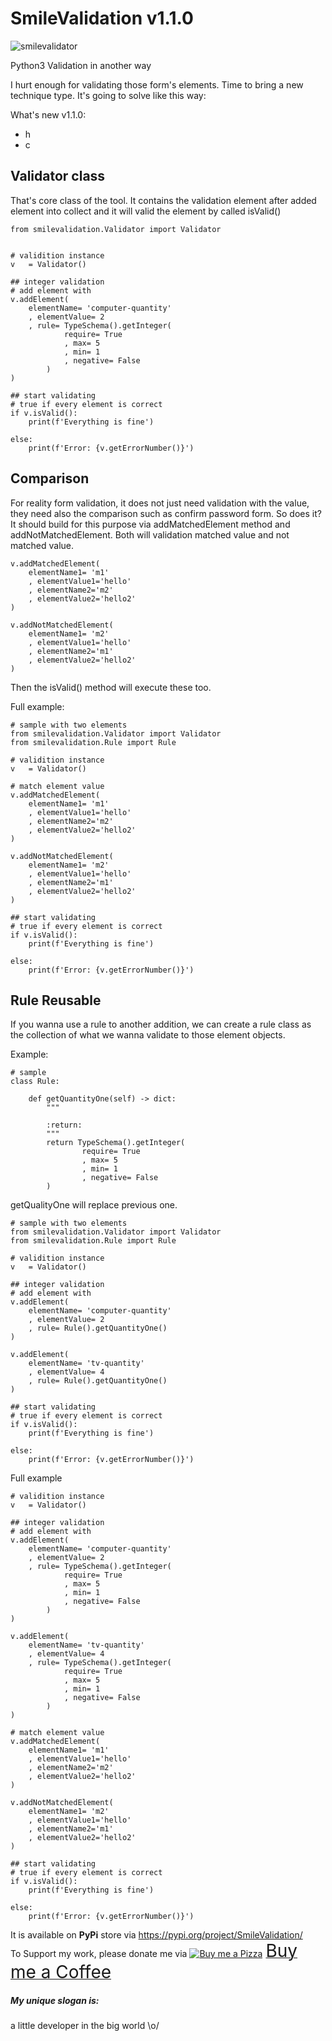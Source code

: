 # SmileValidation v1.1.0
![smilevalidator](https://user-images.githubusercontent.com/227092/83977155-7da56a00-a928-11ea-9f9b-66df0791a9c6.png)

Python3 Validation in another way

I hurt enough for validating those form's elements. Time to bring a new technique type.
It's going to solve like this way:

What's new v1.1.0:
- h
- c
## Validator class
That's core class of the tool.
It contains the validation element after added element into collect and it will valid the element by called isValid()

```
from smilevalidation.Validator import Validator


# validition instance
v	= Validator()

## integer validation
# add element with  
v.addElement(
    elementName= 'computer-quantity'
    , elementValue= 2
    , rule= TypeSchema().getInteger(
			require= True
			, max= 5
			, min= 1
			, negative= False
		)
)

## start validating
# true if every element is correct
if v.isValid():
    print(f'Everything is fine')

else:
    print(f'Error: {v.getErrorNumber()}')

```

## Comparison
For reality form validation, it does not just need validation with the value, they need also the comparison such as confirm password form.
So does it?
It should build for this purpose via addMatchedElement method and addNotMatchedElement. Both will validation matched value and not matched value.
```
v.addMatchedElement(
    elementName1= 'm1'
    , elementValue1='hello'
    , elementName2='m2'
    , elementValue2='hello2'
)

v.addNotMatchedElement(
    elementName1= 'm2'
    , elementValue1='hello'
    , elementName2='m1'
    , elementValue2='hello2'
)
```
Then the isValid() method will execute these too.

Full example:

```
# sample with two elements
from smilevalidation.Validator import Validator
from smilevalidation.Rule import Rule

# validition instance
v	= Validator()

# match element value
v.addMatchedElement(
    elementName1= 'm1'
    , elementValue1='hello'
    , elementName2='m2'
    , elementValue2='hello2'
)

v.addNotMatchedElement(
    elementName1= 'm2'
    , elementValue1='hello'
    , elementName2='m1'
    , elementValue2='hello2'
)

## start validating
# true if every element is correct
if v.isValid():
    print(f'Everything is fine')

else:
    print(f'Error: {v.getErrorNumber()}')
```

## Rule Reusable
If you wanna use a rule to another addition, we can create a rule class as the collection of what we wanna validate to those element objects.

Example:
```
# sample
class Rule:

    def getQuantityOne(self) -> dict:
        """
    
        :return:
        """
        return TypeSchema().getInteger(
                require= True
                , max= 5
                , min= 1
                , negative= False
        )
``` 
getQualityOne will replace previous one.

```
# sample with two elements
from smilevalidation.Validator import Validator
from smilevalidation.Rule import Rule

# validition instance
v	= Validator()

## integer validation
# add element with  
v.addElement(
    elementName= 'computer-quantity'
    , elementValue= 2
    , rule= Rule().getQuantityOne()
)

v.addElement(
    elementName= 'tv-quantity'
    , elementValue= 4
    , rule= Rule().getQuantityOne()
)

## start validating
# true if every element is correct
if v.isValid():
    print(f'Everything is fine')

else:
    print(f'Error: {v.getErrorNumber()}')
```

Full example
```
# validition instance
v	= Validator()

## integer validation
# add element with  
v.addElement(
    elementName= 'computer-quantity'
    , elementValue= 2
    , rule= TypeSchema().getInteger(
			require= True
			, max= 5
			, min= 1
			, negative= False
		)
)

v.addElement(
    elementName= 'tv-quantity'
    , elementValue= 4
    , rule= TypeSchema().getInteger(
			require= True
			, max= 5
			, min= 1
			, negative= False
		)
)

# match element value
v.addMatchedElement(
    elementName1= 'm1'
    , elementValue1='hello'
    , elementName2='m2'
    , elementValue2='hello2'
)

v.addNotMatchedElement(
    elementName1= 'm2'
    , elementValue1='hello'
    , elementName2='m1'
    , elementValue2='hello2'
)

## start validating
# true if every element is correct
if v.isValid():
    print(f'Everything is fine')

else:
    print(f'Error: {v.getErrorNumber()}')

```

It is available on **PyPi** store via https://pypi.org/project/SmileValidation/ \
To Support my work, please donate me via <a class="bmc-button" target="_blank" href="https://www.buymeacoffee.com/sitthykun"><img src="https://cdn.buymeacoffee.com/buttons/bmc-new-btn-logo.svg" alt="Buy me a Pizza"><span style="margin-left:5px;font-size:28px !important;">Buy me a Coffee</span></a>

##### My unique slogan is:
a little developer in the big world \o/